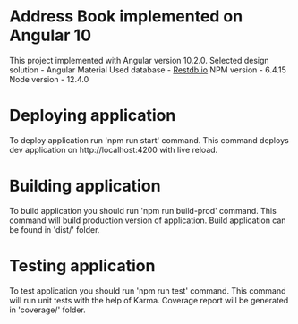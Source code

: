 # Address Book implemented on Angular 10
This project implemented with Angular version 10.2.0.
Selected design solution - Angular Material
Used database - [Restdb.io](https://restdb.io/)
NPM version - 6.4.15
Node version - 12.4.0

# Deploying application
To deploy application run 'npm run start' command. This command deploys
dev application on http://localhost:4200 with live reload.

# Building application
To build application you should run 'npm run build-prod' command. This command will
build production version of application. Build application can be found in 'dist/' folder.

# Testing application 
To test application you should run 'npm run test' command. This command
will run unit tests with the help of Karma. Coverage report will be generated
in 'coverage/' folder.
